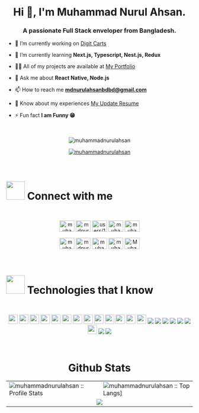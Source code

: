 <h1 align="center">Hi 👋, I'm Muhammad Nurul Ahsan.</h1>
<h3 align="center">A passionate Full Stack enveloper from Bangladesh.</h3>



- 🔭 I’m currently working on [Digit Carts](https://www.digitcarts.com/)

- 🌱 I’m currently learning **Next.js, Typescript, Nest.js, Redux**

- 👨‍💻 All of my projects are available at [My Portfolio](https://nurul-ahsan.web.app/)

- 💬 Ask me about **React Native, Node.js**

- 📫 How to reach me **mdnurulahsanbdbd@gmail.com**

- 📄 Know about my experiences [My Update Resume](https://drive.google.com/file/d/1zGQmRLdyy-3-HTOsUdc5v703VFc97HHQ/view)

- ⚡ Fun fact **I am Funny 😁**

<br />
<p align="center"> <img src="https://komarev.com/ghpvc/?username=muhammadnurulahsan&label=Profile%20views&color=0e75b6&style=flat" alt="muhammadnurulahsan" /> </p>

<p align="center"> <a  target="_blank" href="https://github.com/ryo-ma/github-profile-trophy"><img src="https://github-profile-trophy.vercel.app/?username=muhammadnurulahsan" alt="muhammadnurulahsan" /></a> </p>
<br />


<h1><img src = "https://media2.giphy.com/media/QssGEmpkyEOhBCb7e1/giphy.gif?cid=ecf05e47a0n3gi1bfqntqmob8g9aid1oyj2wr3ds3mg700bl&rid=giphy.gif" width='50'/>&nbsp;Connect with me</h1>
<br/>
<p align="center">
<a  target="_blank" href="https://linkedin.com/in/muhammadnurulahsan" ><img align="center" src="https://raw.githubusercontent.com/rahuldkjain/github-profile-readme-generator/master/src/images/icons/Social/linked-in-alt.svg" alt="muhammadnurulahsan" height="30" width="40" /></a>
<a  target="_blank" href="https://twitter.com/mdnurulahsan" ><img align="center" src="https://raw.githubusercontent.com/rahuldkjain/github-profile-readme-generator/master/src/images/icons/Social/twitter.svg" alt="mdnurulahsan" height="30" width="40" /></a>
<a  target="_blank" href="https://stackoverflow.com/users/users/16653375" ><img align="center" src="https://raw.githubusercontent.com/rahuldkjain/github-profile-readme-generator/master/src/images/icons/Social/stack-overflow.svg" alt="users/16653375" height="30" width="40" /></a>
<a  target="_blank" href="https://instagram.com/muhammadnurulahsan" ><img align="center" src="https://raw.githubusercontent.com/rahuldkjain/github-profile-readme-generator/master/src/images/icons/Social/instagram.svg" alt="muhammadnurulahsan" height="30" width="40" /></a>
<a  target="_blank" href="https://fb.com/muhammadnurulahsan" ><img align="center" src="https://raw.githubusercontent.com/rahuldkjain/github-profile-readme-generator/master/src/images/icons/Social/facebook.svg" alt="muhammadnurulahsan" height="30" width="40" /></a>
<br />
<br />
<a  target="_blank" href="https://codesandbox.com/muhammadnurulahsan" ><img align="center" src="https://raw.githubusercontent.com/rahuldkjain/github-profile-readme-generator/master/src/images/icons/Social/codesandbox.svg" alt="muhammadnurulahsan" height="30" width="40" /></a>
<a  target="_blank" href="https://www.hackerrank.com/mdnurulahsanbdbd" ><img align="center" src="https://raw.githubusercontent.com/rahuldkjain/github-profile-readme-generator/master/src/images/icons/Social/hackerrank.svg" alt="mdnurulahsanbdbd" height="30" width="40" /></a>
<a  target="_blank" href="https://codepen.io/muhammadnurulahsan" ><img align="center" src="https://raw.githubusercontent.com/rahuldkjain/github-profile-readme-generator/master/src/images/icons/Social/codepen.svg" alt="muhammadnurulahsan" height="30" width="40" /></a>
<a  target="_blank" href="https://dev.to/muhammadnurulahsan" ><img align="center" src="https://raw.githubusercontent.com/rahuldkjain/github-profile-readme-generator/master/src/images/icons/Social/devto.svg" alt="muhammadnurulahsan" height="30" width="40" /></a>
<a  target="_blank" href="https://discord.gg/Muhammad Nurul Ahsan#8015" ><img align="center" src="https://raw.githubusercontent.com/rahuldkjain/github-profile-readme-generator/master/src/images/icons/Social/discord.svg" alt="Muhammad Nurul Ahsan#8015" height="30" width="40" /></a>
</p>
<br />
<h1><img src = "https://media2.giphy.com/media/QssGEmpkyEOhBCb7e1/giphy.gif?cid=ecf05e47a0n3gi1bfqntqmob8g9aid1oyj2wr3ds3mg700bl&rid=giphy.gif" width='50'/>&nbsp;Technologies that I know</h1>

<br>
<p align="center">
<img src="https://img.shields.io/badge/HTML5-E34F26?style=for-the-badge&logo=html5&logoColor=white" height="25"/> <img src="https://img.shields.io/badge/CSS3-1572B6?style=for-the-badge&logo=css3&logoColor=white" height="25"/> <img src="https://img.shields.io/badge/javascript-F7DF1E.svg?&style=for-the-badge&logo=javascript&logoColor=white" height="25"/> <img src="https://img.shields.io/badge/React-20232A?style=for-the-badge&logo=react&logoColor=61DAFB" height="25"/> <img src="https://img.shields.io/badge/React_Router-CA4245?style=for-the-badge&logo=react-router&logoColor=white" height="25"/> <img src=" 	https://img.shields.io/badge/Sass-CC6699?style=for-the-badge&logo=sass&logoColor=white" height="25"/> <img src="https://img.shields.io/badge/Material--UI-0081CB?style=for-the-badge&logo=material-ui&logoColor=white" height="25"/> <img src="https://img.shields.io/badge/Bootstrap-563D7C?style=for-the-badge&logo=bootstrap&logoColor=white" height="25"/> <img src="https://img.shields.io/badge/Tailwind_CSS-38B2AC?style=for-the-badge&logo=tailwind-css&logoColor=white" height="25"/> <img src="https://img.shields.io/badge/Netlify-00C7B7?style=for-the-badge&logo=netlify&logoColor=white" height="25"/> <img src="https://img.shields.io/badge/Heroku-430098?style=for-the-badge&logo=heroku&logoColor=white" height="25"/> <img src="https://img.shields.io/badge/firebase-FFCA28.svg?&style=for-the-badge&logo=firebase&logoColor=white" height="25"/> <img src="https://img.shields.io/badge/Node.js-43853D?style=for-the-badge&logo=node.js&logoColor=white" height="25"/> <img src="https://img.shields.io/badge/TypeScript-007ACC?style=for-the-badge&logo=typescript&logoColor=white"/>
<img src="https://img.shields.io/badge/Redux-593D88?style=for-the-badge&logo=redux&logoColor=white"/>
<img src="https://img.shields.io/badge/Express.js-000000?style=for-the-badge&logo=express&logoColor=white"/>
<img src="https://img.shields.io/badge/Font_Awesome-339AF0?style=for-the-badge&logo=fontawesome&logoColor=white"/>
<img src="https://img.shields.io/badge/JWT-000000?style=for-the-badge&logo=JSON%20web%20tokens&logoColor=white"/>
<img src="https://img.shields.io/badge/Sass-CC6699?style=for-the-badge&logo=sass&logoColor=white"/>
<img src="https://img.shields.io/badge/-MongoDB-4DB33D?style=flat&logo=mongodb&logoColor=FFFFFF" height="25"/>
<img src="https://img.shields.io/badge/GIT-E44C30?style=for-the-badge&logo=git&logoColor=white"/>
<img src="https://img.shields.io/badge/GitHub-100000?style=for-the-badge&logo=github&logoColor=white"/>
</p>
<br />
<p align="center">
   <table align="center">
   <h1 align="center">Github Stats</h1>
       <tr>
       <td><img alt="muhammadnurulahsan :: Profile Stats" src="https://github-readme-stats.vercel.app/api?username=muhammadnurulahsan&theme=blue-green&amp;show_icons=true&amp;count_private=true&amp;hide_border=true" /></td>
       <td><img alt="muhammadnurulahsan :: Top Langs]" src="https://github-readme-stats.vercel.app/api/top-langs/?username=muhammadnurulahsan&langs_count=14&theme=blue-green&layout=compact&hide=html"> </td>
     </tr>
     <tr>
        <td colspan="2" align="center"><img  align="center" src="https://github-readme-streak-stats.herokuapp.com?user=muhammadnurulahsan&theme=blue-green&hide_border=true"></td>
     </tr>
   </table>
</p>
